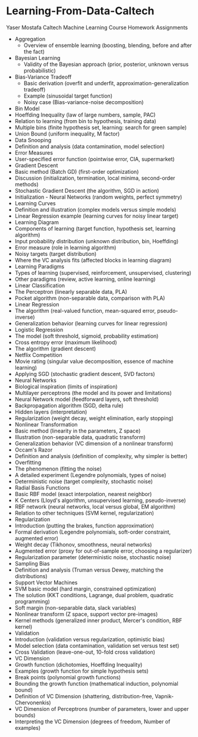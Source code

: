 # Learning-From-Data-Caltech
Yaser Mostafa Caltech Machine Learning Course Homework Assignments


* Aggregation
  * Overview of ensemble learning (boosting, blending, before and after the fact)
* Bayesian Learning
  * Validity of the Bayesian approach (prior, posterior, unknown versus probabilistic)
* Bias-Variance Tradeoff
  * Basic derivation (overfit and underfit, approximation-generalization tradeoff)
  * Example (sinusoidal target function)
  * Noisy case (Bias-variance-noise decomposition)
* Bin Model
 * Hoeffding Inequality (law of large numbers, sample, PAC)
 * Relation to learning (from bin to hypothesis, training data)
 * Multiple bins (finite hypothesis set, learning: search for green sample)
 * Union Bound (uniform inequality, M factor)
* Data Snooping
 * Definition and analysis (data contamination, model selection)
* Error Measures
 * User-specified error function (pointwise error, CIA, supermarket)
* Gradient Descent
 * Basic method (Batch GD) (first-order optimization)
 * Discussion (initialization, termination, local minima, second-order methods)
 * Stochastic Gradient Descent (the algorithm, SGD in action)
 * Initialization - Neural Networks (random weights, perfect symmetry)
* Learning Curves
 * Definition and illustration (complex models versus simple models)
 * Linear Regression example (learning curves for noisy linear target)
* Learning Diagram
 * Components of learning (target function, hypothesis set, learning algorithm)
 * Input probability distribution (unknown distribution, bin, Hoeffding)
* Error measure (role in learning algorithm)
 * Noisy targets (target distribution)
 * Where the VC analysis fits (affected blocks in learning diagram)
* Learning Paradigms
 * Types of learning (supervised, reinforcement, unsupervised, clustering)
 * Other paradigms (review, active learning, online learning)
* Linear Classification
 * The Perceptron (linearly separable data, PLA)
 * Pocket algorithm (non-separable data, comparison with PLA)
 * Linear Regression
 * The algorithm (real-valued function, mean-squared error, pseudo-inverse)
 * Generalization behavior (learning curves for linear regression)
* Logistic Regression
 * The model (soft threshold, sigmoid, probability estimation)
 * Cross entropy error (maximum likelihood)
 * The algorithm (gradient descent)
* Netflix Competition
 * Movie rating (singular value decomposition, essence of machine learning)
 * Applying SGD (stochastic gradient descent, SVD factors)
* Neural Networks
 * Biological inspiration (limits of inspiration)
 * Multilayer perceptrons (the model and its power and limitations)
 * Neural Network model (feedforward layers, soft threshold)
 * Backpropagation algorithm (SGD, delta rule)
 * Hidden layers (interpretation)
 * Regularization (weight decay, weight elimination, early stopping)
* Nonlinear Transformation
 * Basic method (linearity in the parameters, Z space)
 * Illustration (non-separable data, quadratic transform)
 * Generalization behavior (VC dimension of a nonlinear transform)
* Occam's Razor
 * Definition and analysis (definition of complexity, why simpler is better)
* Overfitting
 * The phenomenon (fitting the noise)
 * A detailed experiment (Legendre polynomials, types of noise)
 * Deterministic noise (target complexity, stochastic noise)
* Radial Basis Functions
 * Basic RBF model (exact interpolation, nearest neighbor)
 * K Centers (Lloyd's algorithm, unsupervised learning, pseudo-inverse)
 * RBF network (neural networks, local versus global, EM algorithm)
 * Relation to other techniques (SVM kernel, regularization)
* Regularization
 * Introduction (putting the brakes, function approximation)
 * Formal derivation (Legendre polynomials, soft-order constraint, augmented error)
 * Weight decay (Tikhonov, smoothness, neural networks)
 * Augmented error (proxy for out-of-sample error, choosing a regularizer)
 * Regularization parameter (deterministic noise, stochastic noise)
* Sampling Bias
 * Definition and analysis (Truman versus Dewey, matching the distributions)
* Support Vector Machines
 * SVM basic model (hard margin, constrained optimization)
 * The solution (KKT conditions, Lagrange, dual problem, quadratic programming)
 * Soft margin (non-separable data, slack variables)
 * Nonlinear transform (Z space, support vector pre-images)
 * Kernel methods (generalized inner product, Mercer's condition, RBF kernel)
* Validation
 * Introduction (validation versus regularization, optimistic bias)
 * Model selection (data contamination, validation set versus test set)
 * Cross Validation (leave-one-out, 10-fold cross validation)
* VC Dimension
 * Growth function (dichotomies, Hoeffding Inequality)
 * Examples (growth function for simple hypothesis sets)
 * Break points (polynomial growth functions)
 * Bounding the growth function (mathematical induction, polynomial bound)
 * Definition of VC Dimension (shattering, distribution-free, Vapnik-Chervonenkis)
 * VC Dimension of Perceptrons (number of parameters, lower and upper bounds)
 * Interpreting the VC Dimension (degrees of freedom, Number of examples)
